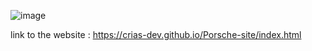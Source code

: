 ![image](https://github.com/Crias-Dev/Porsche-site/assets/150451796/81ddc4a0-b499-4ce5-9a31-cd199c9b380b)

link to the website : https://crias-dev.github.io/Porsche-site/index.html
